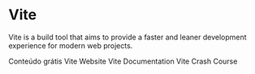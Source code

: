# Vite

Vite is a build tool that aims to provide a faster and leaner development experience for modern web projects.

<ResourceGroupTitle>Conteúdo grátis</ResourceGroupTitle>
<BadgeLink colorScheme='blue' badgeText='Official Website' href='https://vitejs.dev'>Vite Website</BadgeLink>
<BadgeLink colorScheme='blue' badgeText='Documentation' href='https://vitejs.dev/guide'>Vite Documentation</BadgeLink>
<BadgeLink colorScheme='green' badgeText='Course' href='https://youtu.be/LQQ3CR2JTX8'>Vite Crash Course</BadgeLink>
